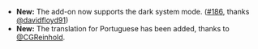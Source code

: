 * **New:** The add-on now supports the dark system mode. ([#186](https://github.com/rugk/offline-qr-code/issues/186), thanks [@davidfloyd91](https://github.com/davidfloyd91))
* **New:** The translation for Portuguese has been added, thanks to [@CGReinhold](https://github.com/CGReinhold).
